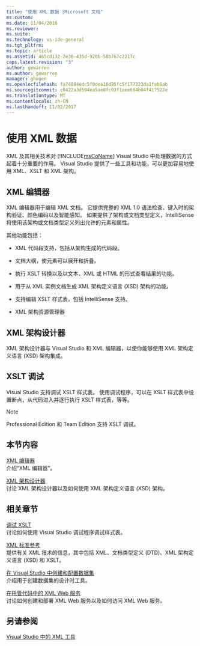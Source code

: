 ```yaml
---
title: "使用 XML 数据 |Microsoft 文档"
ms.custom: 
ms.date: 11/04/2016
ms.reviewer: 
ms.suite: 
ms.technology: vs-ide-general
ms.tgt_pltfrm: 
ms.topic: article
ms.assetid: 465cd132-2e36-435d-920b-50b767c2217c
caps.latest.revision: "3"
author: gewarren
ms.author: gewarren
manager: ghogen
ms.openlocfilehash: fa74884edc5f0dea16d95fc5f177323da1fab6ab
ms.sourcegitcommit: c0422a3d594ea5ae8fc03f1aee684b04f417522e
ms.translationtype: MT
ms.contentlocale: zh-CN
ms.lasthandoff: 11/02/2017
---
```

# <a name="working-with-xml-data"></a>使用 XML 数据
XML 及其相关技术对 [!INCLUDE[msCoName](../xml-tools/includes/msconame_md.md)] Visual Studio 中处理数据的方式起着十分重要的作用。 Visual Studio 提供了一些工具和功能，可以更加容易地使用 XML、XSLT 和 XML 架构。  
  
## <a name="xml-editor"></a>XML 编辑器  
 XML 编辑器用于编辑 XML 文档。 它提供完整的 XML 1.0 语法检查、键入时的架构验证、颜色编码以及智能感知。 如果提供了架构或文档类型定义，IntelliSense 将使用该架构或文档类型定义列出允许的元素和属性。  
  
 其他功能包括：  
  
-   XML 代码段支持，包括从架构生成的代码段。  
  
-   文档大纲，使元素可以展开和折叠。  
  
-   执行 XSLT 转换以及以文本、XML 或 HTML 的形式查看结果的功能。  
  
-   用于从 XML 实例文档生成 XML 架构定义语言 (XSD) 架构的功能。  
  
-   支持编辑 XSLT 样式表，包括 IntelliSense 支持。  
  
-   XML 架构资源管理器  
  
## <a name="xml-schema-designer"></a>XML 架构设计器  
 XML 架构设计器与 Visual Studio 和 XML 编辑器，以使你能够使用 XML 架构定义语言 (XSD) 架构集成。  
  
## <a name="xslt-debugging"></a>XSLT 调试  
 Visual Studio 支持调试 XSLT 样式表。 使用调试程序，可以在 XSLT 样式表中设置断点，从代码进入并逐行执行 XSLT 样式表，等等。  
  
> [!NOTE]
>  Professional Edition 和 Team Edition 支持 XSLT 调试。  
  
## <a name="in-this-section"></a>本节内容  
 [XML 编辑器](../xml-tools/xml-editor.md)  
 介绍“XML 编辑器”。  
  
 [XML 架构设计器](../xml-tools/xml-schema-designer.md)  
 讨论 XML 架构设计器以及如何使用 XML 架构定义语言 (XSD) 架构。  
  
## <a name="related-sections"></a>相关章节  
 [调试 XSLT](../xml-tools/debugging-xslt.md)  
 讨论如何使用 Visual Studio 调试程序调试样式表。  
  
 [XML 标准参考](http://msdn.microsoft.com/en-us/79c78508-c9d0-423a-a00f-672e855de401)  
 提供有关 XML 技术的信息，其中包括 XML、文档类型定义 (DTD)、XML 架构定义语言 (XSD) 和 XSLT。  
  
 [在 Visual Studio 中创建和配置数据集](../data-tools/create-and-configure-datasets-in-visual-studio.md)  
 介绍用于创建数据集的设计时工具。  
  
 [在托管代码中的 XML Web 服务](http://msdn.microsoft.com/en-us/c9a7dc25-3e68-4723-bfb7-de4320830196)  
 讨论如何创建和部署 XML Web 服务以及如何访问 XML Web 服务。  
  
## <a name="see-also"></a>另请参阅  
 [Visual Studio 中的 XML 工具](../xml-tools/xml-tools-in-visual-studio.md)